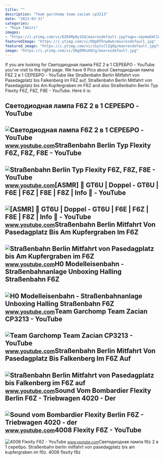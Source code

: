 ```yaml
---
title: ""
description: "Team garchomp team zacian cp3213"
date: "2023-03-31"
categories:
- "Ruya Tabiri"
images:
- "https://i.ytimg.com/vi/D26XMp0y1GQ/maxresdefault.jpg?sqp=-oaymwEmCIAKENAF8quKqQMa8AEB-AH-DoACuAiKAgwIABABGFUgZSg5MA8=&amp;rs=AOn4CLCuBLBhJ6upnilbILdeMyVk7W36UA"
featuredImage: "https://i.ytimg.com/vi/OQpDThnw8wU/maxresdefault.jpg"
featured_image: "https://i.ytimg.com/vi/sSytcClZg8g/maxresdefault.jpg?sqp=-oaymwEmCIAKENAF8quKqQMa8AEB-AH-CYAC0AWKAgwIABABGHIgSig3MA8=&amp;rs=AOn4CLDKYq4uOGLZ40YsxnQIoQADx8RBmQ"
image: "https://i.ytimg.com/vi/SBgEMOs6OCg/maxresdefault.jpg"
---
```


If you are looking for Светодиодная лампа F6Z 2 в 1 СЕРЕБРО - YouTube you've visit to the right page. We have 9 Pics about Светодиодная лампа F6Z 2 в 1 СЕРЕБРО - YouTube like Straßenbahn Berlin Mitfahrt von Pasedagplatz bis Falkenberg im F6Z auf, Straßenbahn Berlin Mitfahrt von Pasedagplatz bis Am Kupfergraben im F6Z and also Straßenbahn Berlin Typ Flexity F6Z, F8Z, F8E - YouTube. Here it is:

Светодиодная лампа F6Z 2 в 1 СЕРЕБРО - YouTube
----------------------------------------------

 ![Светодиодная лампа F6Z 2 в 1 СЕРЕБРО - YouTube](https://i.ytimg.com/vi/sSytcClZg8g/maxresdefault.jpg?sqp=-oaymwEmCIAKENAF8quKqQMa8AEB-AH-CYAC0AWKAgwIABABGHIgSig3MA8=&rs=AOn4CLDKYq4uOGLZ40YsxnQIoQADx8RBmQ) <small>www.youtube.com</small>Straßenbahn Berlin Typ Flexity F6Z, F8Z, F8E - YouTube
------------------------------------------------------

 ![Straßenbahn Berlin Typ Flexity F6Z, F8Z, F8E - YouTube](https://i.ytimg.com/vi/D26XMp0y1GQ/maxresdefault.jpg?sqp=-oaymwEmCIAKENAF8quKqQMa8AEB-AH-DoACuAiKAgwIABABGFUgZSg5MA8=&rs=AOn4CLCuBLBhJ6upnilbILdeMyVk7W36UA) <small>www.youtube.com</small>\[ASMR\] 🚋 GT6U | Doppel - GT6U | F6E | F6Z | F8E | F8Z | Info 🚊 - YouTube
--------------------------------------------------------------------------

 ![[ASMR] 🚋 GT6U | Doppel - GT6U | F6E | F6Z | F8E | F8Z | Info 🚊 - YouTube](https://i.ytimg.com/vi/xgr9VFWfRPs/maxresdefault.jpg?sqp=-oaymwEmCIAKENAF8quKqQMa8AEB-AH-DoACuAiKAgwIABABGGUgZShTMA8=&rs=AOn4CLCD25KacFpirG6Bk-FGdxOYVQ1FmQ) <small>www.youtube.com</small>Straßenbahn Berlin Mitfahrt Von Pasedagplatz Bis Am Kupfergraben Im F6Z
-----------------------------------------------------------------------

 ![Straßenbahn Berlin Mitfahrt von Pasedagplatz bis Am Kupfergraben im F6Z](https://i.ytimg.com/vi/SBgEMOs6OCg/maxresdefault.jpg) <small>www.youtube.com</small>H0 Modelleisenbahn - Straßenbahnanlage Unboxing Halling Straßenbahn F6Z
-----------------------------------------------------------------------

 ![H0 Modelleisenbahn - Straßenbahnanlage Unboxing Halling Straßenbahn F6Z](https://i.ytimg.com/vi/OQpDThnw8wU/maxresdefault.jpg) <small>www.youtube.com</small>Team Garchomp Team Zacian CP3213 - YouTube
------------------------------------------

 ![Team Garchomp Team Zacian CP3213 - YouTube](https://i.ytimg.com/vi/HYLCwcE-Dgc/maxres2.jpg?sqp=-oaymwEoCIAKENAF8quKqQMcGADwAQH4AYwCgALgA4oCDAgAEAEYRSBHKGUwDw==&rs=AOn4CLC_ulBvmvqa2cf2uT56Qfk3FCYaDA) <small>www.youtube.com</small>Straßenbahn Berlin Mitfahrt Von Pasedagplatz Bis Falkenberg Im F6Z Auf
----------------------------------------------------------------------

 ![Straßenbahn Berlin Mitfahrt von Pasedagplatz bis Falkenberg im F6Z auf](https://i.ytimg.com/vi/m7arAG8VfAE/maxresdefault.jpg) <small>www.youtube.com</small>Sound Vom Bombardier Flexity Berlin F6Z - Triebwagen 4020 - Der
---------------------------------------------------------------

 ![Sound vom Bombardier Flexity Berlin F6Z - Triebwagen 4020 - der](https://i.ytimg.com/vi/aazJMnhAfxc/maxresdefault.jpg) <small>www.youtube.com</small>4008 Flexity F6Z - YouTube
--------------------------

 ![4008 Flexity F6Z - YouTube](https://i.ytimg.com/vi/HOBNUHNgcGo/maxresdefault.jpg?sqp=-oaymwEmCIAKENAF8quKqQMa8AEB-AH-CYAC0AWKAgwIABABGGUgWyhWMA8=&rs=AOn4CLBDcCsEOxwRnbm5FxoalowXfzbedw) <small>www.youtube.com</small>Светодиодная лампа f6z 2 в 1 серебро. Straßenbahn berlin mitfahrt von pasedagplatz bis am kupfergraben im f6z. 4008 flexity f6z
